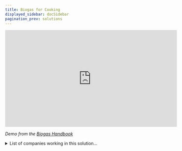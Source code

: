 ```yaml
---
title: Biogas for Cooking
displayed_sidebar: docSidebar
pagination_prev: solutions
---
```

<iframe width="560" height="315" src="https://www.youtube-nocookie.com/embed/ORsAEiT5bdc" title="YouTube video player" frameborder="0" allow="accelerometer; autoplay; clipboard-write; encrypted-media; gyroscope; picture-in-picture; web-share" allowfullscreen></iframe>

*Demo from the [Biogas Handbook](https://turnwasteintoenergy.com/product/biogas-handbook-step-by-step-guide/)*

<details>
        <summary>List of companies working in this solution...</summary>
         <em>Note: this is an experimental feature. Accuracy not guaranteed</em>
        <div>
            <ul>
             
                <li><a href="https://www.airprotein.com/">Air Protein</a></li>
            
            </ul>
        </div>
        </details>


:::company job openings
  #### [View open jobs in this Solution](https://climatebase.org/jobs?l=&q=&drawdown_solutions=Biogas+for+Cooking)
:::

## Overview

* **Biogas**: Produced from the breakdown of organic matter like food waste, manure, and sewage through anaerobic digestion.
* **Application**: Used for cooking, heating, and powering vehicles.
* **Greenhouse Gas Reduction**: Replaces traditional fuels, leading to fewer greenhouse gas emissions.
* **Leaders in Biogas Promotion**: Biogas industry, United Nations, World Bank.

## Progress Made

* **Breakthrough Technologies**: There have been significant advancements in biogas technology, leading to reduced greenhouse gas emissions.
* **Prominent Supporters**: Various companies and global organizations are leading the push for biogas solutions.

## Lessons Learned

* **Effective GHG Reduction**: Biogas can play a pivotal role in climate change mitigation.
* **Early-stage Technology**: While promising, the technology is still evolving with both successes and failures.
* **Local Community Engagement**: Vital for the success of the technology as locals are primary users.
* **Affordability & Accessibility**: Crucial for the adoption of the technology in communities.
* **Leading Organizations**: The Global Alliance for Clean Cookstoves and the Biogas Consortium are among the entities pushing for increased biogas use.

## Challenges Ahead

* **Lack of Public Awareness**: Many are unfamiliar with biogas and its benefits.
* **Need for Infrastructure**: Investment in infrastructure and technology is critical for wider adoption.
* **Governmental Support**: More support from governments can accelerate the adoption and implementation of biogas solutions.
* **Pioneers in Tackling Challenges**: Organizations like the World Bank, UNDP, and the Biogas Consortium are at the helm of overcoming these obstacles.

## Best Path Forward

* **Raising Awareness**: Prioritize public education about biogas technology and its environmental benefits.
* **Research & Development**: Invest in refining and innovating biogas technology.
* **Governmental Incentives**: Collaborate with policymakers to incentivize biogas adoption.
* **Private Sector Collaboration**: Form partnerships with businesses to bolster the use of biogas solutions.
* **Key Players**: The World Bank, UNDP, and the Biogas Partnership Programme are integral in promoting and refining biogas solutions.
